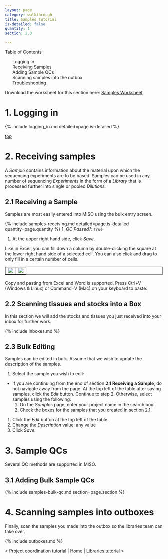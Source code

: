 ```yaml
---
layout: page
category: walkthrough
title: Samples Tutorial
is-detailed: false
quantity: 1
section: 2.3

---
```


<div id="toc">
Table of Contents
<ol>
    <li><a href="#login">Logging In</a></li>
    <li><a href="#receipt">Receiving Samples</a></li>
    <li><a href="#qcs">Adding Sample QCs</a></li>
    <li><a href="#boxes">Scanning samples into the outbox</a></li>
    <li><a href="#trouble">Troubleshooting</a></li>
</ol>
</div>

<div id="infobox">
Download the worksheet for this section here: <a href="2-0-samples-worksheet">Samples Worksheet</a>.
</div>


<a name="login"/>

# 1. Logging in

{% include logging_in.md detailed=page.is-detailed %}

<a name="receipt" href="#" id="toplink">top</a>

# 2. Receiving samples

A _Sample_ contains information about the material upon which the sequencing
experiments are to be based. Samples can be used in any number of sequencing
_Experiments_ in the form of a _Library_ that is processed further into
single or pooled _Dilutions._

## 2.1 Receiving a Sample

Samples are most easily entered into MISO using the bulk entry screen.

{% include samples-receiving.md detailed=page.is-detailed quantity=page.quantity %}
    1. _QC Passed?_: `True`
1. At the upper right hand side, click _Save_.

Like in Excel, you can fill down a column by double-clicking the square at the lower 
right hand side of a selected cell. You can also click and drag to only fill in a 
certain number of cells.

<table border="1"><tr><td>
<img src="pics/fill-down-1.png"/>
</td><td>
<img src="pics/fill-down-2.png"/>
</td></tr></table>

Copy and pasting from Excel and Word is supported. Press Ctrl+V (Windows & Linux) or 
Command+V (Mac) on your keyboard to paste.


## 2.2 Scanning tissues and stocks into a Box

In this section we will add the stocks and tissues you just received into your
inbox for further work.

{% include inboxes.md %}

## 2.3 Bulk Editing

Samples can be edited in bulk. Assume that we wish to update the description of the samples.

1. Select the sample you wish to edit: 
  * If you are continuing from the end of section **2.1 Receiving a Sample**, do not
  navigate away from the page. At the top left of the table after saving samples, click
  the _Edit_ button. Continue to step 2. Otherwise, select samples using the following:
    1. On the _Samples_ page, enter your project name in the search box.
    1. Check the boxes for the samples that you created in section 2.1.
1. Click the _Edit_ button at the top left of the table.
1. Change the _Description_ value: any value
1. Click _Save_.

# 3. Sample QCs

Several QC methods are supported in MISO.

## 3.1 Adding Bulk Sample QCs

{% include samples-bulk-qc.md section=page.section %}

# 4. Scanning samples into outboxes

Finally, scan the samples you made into the outbox so the libraries team can take over.

{% include outboxes.md %}

< <a href="plain-1-0-project-coordination">Project coordination tutorial</a> | <a href="plain-index">Home</a> | <a href="plain-3-0-libraries">Libraries tutorial</a> >

